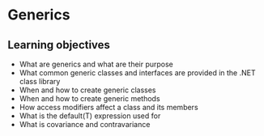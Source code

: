 # Generics

## Learning objectives

- What are generics and what are their purpose
- What common generic classes and interfaces are provided in the .NET class library
- When and how to create generic classes
- When and how to create generic methods
- How access modifiers affect a class and its members
- What is the default(T) expression used for
- What is covariance and contravariance
